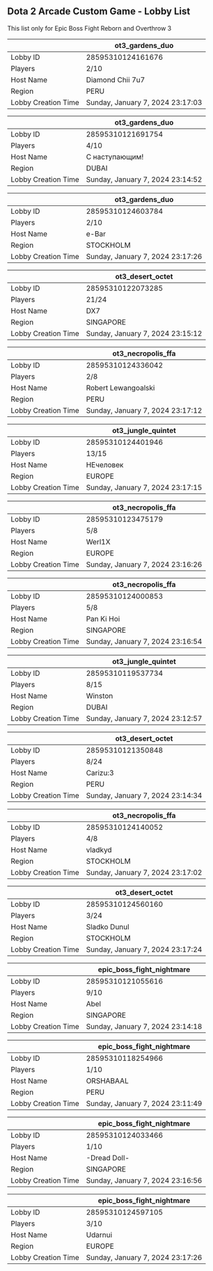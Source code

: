 ## Dota 2 Arcade Custom Game - Lobby List

This list only for Epic Boss Fight Reborn and Overthrow 3

|  | ot3_gardens_duo |
| ------ | ------ |
| Lobby ID | 28595310124161676 |
| Players | 2/10 |
| Host Name | Diamond Chii 7u7 |
| Region | PERU |
| Lobby Creation Time | Sunday, January 7, 2024 23:17:03 |


|  | ot3_gardens_duo |
| ------ | ------ |
| Lobby ID | 28595310121691754 |
| Players | 4/10 |
| Host Name | С наступающим! |
| Region | DUBAI |
| Lobby Creation Time | Sunday, January 7, 2024 23:14:52 |


|  | ot3_gardens_duo |
| ------ | ------ |
| Lobby ID | 28595310124603784 |
| Players | 2/10 |
| Host Name | e-Bar |
| Region | STOCKHOLM |
| Lobby Creation Time | Sunday, January 7, 2024 23:17:26 |


|  | ot3_desert_octet |
| ------ | ------ |
| Lobby ID | 28595310122073285 |
| Players | 21/24 |
| Host Name | DX7 |
| Region | SINGAPORE |
| Lobby Creation Time | Sunday, January 7, 2024 23:15:12 |


|  | ot3_necropolis_ffa |
| ------ | ------ |
| Lobby ID | 28595310124336042 |
| Players | 2/8 |
| Host Name | Robert Lewangoalski |
| Region | PERU |
| Lobby Creation Time | Sunday, January 7, 2024 23:17:12 |


|  | ot3_jungle_quintet |
| ------ | ------ |
| Lobby ID | 28595310124401946 |
| Players | 13/15 |
| Host Name | НЕчеловек |
| Region | EUROPE |
| Lobby Creation Time | Sunday, January 7, 2024 23:17:15 |


|  | ot3_necropolis_ffa |
| ------ | ------ |
| Lobby ID | 28595310123475179 |
| Players | 5/8 |
| Host Name | Werl1X |
| Region | EUROPE |
| Lobby Creation Time | Sunday, January 7, 2024 23:16:26 |


|  | ot3_necropolis_ffa |
| ------ | ------ |
| Lobby ID | 28595310124000853 |
| Players | 5/8 |
| Host Name | Pan Ki Hoi |
| Region | SINGAPORE |
| Lobby Creation Time | Sunday, January 7, 2024 23:16:54 |


|  | ot3_jungle_quintet |
| ------ | ------ |
| Lobby ID | 28595310119537734 |
| Players | 8/15 |
| Host Name | Winston |
| Region | DUBAI |
| Lobby Creation Time | Sunday, January 7, 2024 23:12:57 |


|  | ot3_desert_octet |
| ------ | ------ |
| Lobby ID | 28595310121350848 |
| Players | 8/24 |
| Host Name | Carizu:3 |
| Region | PERU |
| Lobby Creation Time | Sunday, January 7, 2024 23:14:34 |


|  | ot3_necropolis_ffa |
| ------ | ------ |
| Lobby ID | 28595310124140052 |
| Players | 4/8 |
| Host Name | vladkyd |
| Region | STOCKHOLM |
| Lobby Creation Time | Sunday, January 7, 2024 23:17:02 |


|  | ot3_desert_octet |
| ------ | ------ |
| Lobby ID | 28595310124560160 |
| Players | 3/24 |
| Host Name | Sladko Dunul |
| Region | STOCKHOLM |
| Lobby Creation Time | Sunday, January 7, 2024 23:17:24 |


|  | epic_boss_fight_nightmare |
| ------ | ------ |
| Lobby ID | 28595310121055616 |
| Players | 9/10 |
| Host Name | Abel |
| Region | SINGAPORE |
| Lobby Creation Time | Sunday, January 7, 2024 23:14:18 |


|  | epic_boss_fight_nightmare |
| ------ | ------ |
| Lobby ID | 28595310118254966 |
| Players | 1/10 |
| Host Name | ORSHABAAL |
| Region | PERU |
| Lobby Creation Time | Sunday, January 7, 2024 23:11:49 |


|  | epic_boss_fight_nightmare |
| ------ | ------ |
| Lobby ID | 28595310124033466 |
| Players | 1/10 |
| Host Name | -Dread Doll- |
| Region | SINGAPORE |
| Lobby Creation Time | Sunday, January 7, 2024 23:16:56 |


|  | epic_boss_fight_nightmare |
| ------ | ------ |
| Lobby ID | 28595310124597105 |
| Players | 3/10 |
| Host Name | Udarnui |
| Region | EUROPE |
| Lobby Creation Time | Sunday, January 7, 2024 23:17:26 |


